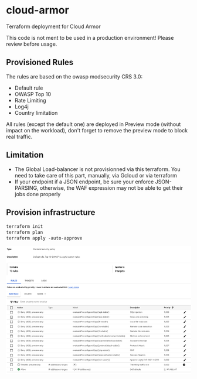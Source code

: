 # cloud-armor
Terraform deployment for Cloud Armor

This code is not ment to be used in a production environment!
Please review before usage.



## Provisioned Rules
The rules are based on the owasp modsecurity CRS 3.0:
- Default rule
- OWASP Top 10
- Rate Limiting
- Log4j
- Country limitation

All rules (except the default one) are deployed in Preview mode (without impact on the workload), don't forget to remove the preview mode to block real traffic.




## Limitation
- The Global Load-balancer is not provisionned via this terraform. You need to take care of this part, manually, via Gcloud or via terraform
- If your endpoint if a JSON endpoint, be sure your enforce JSON-PARSING, otherwise, the WAF expression may not be able to get their jobs done properly


## Provision infrastructure
```
terraform init
terraform plan
terraform apply -auto-approve
```

![Cloud Armor](assets/cloud-armor.png)